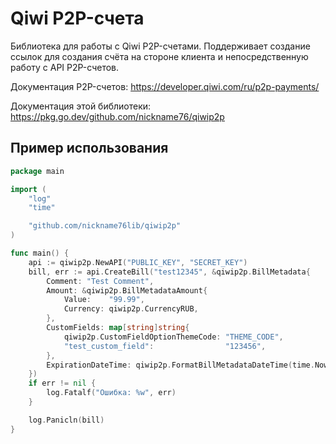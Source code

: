 # Qiwi P2P-счета

Библиотека для работы с Qiwi P2P-счетами. Поддерживает создание ссылок для создания счёта на стороне клиента и непосредственную работу с API P2P-счетов.

Документация P2P-счетов: https://developer.qiwi.com/ru/p2p-payments/

Документация этой библиотеки: https://pkg.go.dev/github.com/nickname76/qiwip2p

## Пример использования

```Go
package main

import (
	"log"
	"time"

	"github.com/nickname76lib/qiwip2p"
)

func main() {
	api := qiwip2p.NewAPI("PUBLIC_KEY", "SECRET_KEY")
	bill, err := api.CreateBill("test12345", &qiwip2p.BillMetadata{
		Comment: "Test Comment",
		Amount: &qiwip2p.BillMetadataAmount{
			Value:    "99.99",
			Currency: qiwip2p.CurrencyRUB,
		},
		CustomFields: map[string]string{
			qiwip2p.CustomFieldOptionThemeCode: "THEME_CODE",
			"test_custom_field":                "123456",
		},
		ExpirationDateTime: qiwip2p.FormatBillMetadataDateTime(time.Now().Add(time.Hour)),
	})
	if err != nil {
		log.Fatalf("Ошибка: %w", err)
	}

	log.Panicln(bill)
}

```